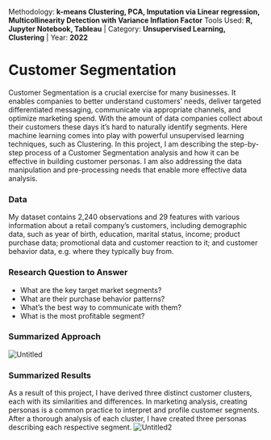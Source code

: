 Methodology: **k-means Clustering, PCA, Imputation via Linear regression, Multicollinearity Detection with Variance Inflation Factor**
Tools Used: **R, Jupyter Notebook, Tableau** | Category: **Unsupervised Learning, Clustering** | Year: **2022**

# Customer Segmentation
Customer Segmentation is a crucial exercise for many businesses. It enables companies to better understand customers’ needs, deliver targeted differentiated messaging, communicate via appropriate channels, and optimize marketing spend. With the amount of data companies collect about their customers these days it’s hard to naturally identify segments. Here machine learning comes into play with powerful unsupervised learning techniques, such as Clustering. In this project, I am describing the step-by-step process of a Customer Segmentation analysis and how it can be effective in building customer personas. I am also addressing the data manipulation and pre-processing needs that enable more effective data analysis.

### Data
My dataset contains 2,240 observations and 29 features with various information about a retail company’s customers, including demographic data, such as year of birth, education, marital status, income; product purchase data; promotional data and customer reaction to it; and customer behavior data, e.g. where they typically buy from.

### Research Question to Answer
- What are the key target market segments?
- What are their purchase behavior patterns?
- What’s the best way to communicate with them?
- What is the most profitable segment?

### Summarized Approach
![Untitled](https://github.com/aidatabaeva/customer-segmentation/assets/121254366/068b9da6-4c73-47d6-8402-5e04aa222200)

### Summarized Results
As a result of this project, I have derived three distinct customer clusters, each with its similarities and differences. In marketing analysis, creating personas is a common practice to interpret and profile customer segments. After a thorough analysis of each cluster, I have created three personas describing each respective segment.
![Untitled2](https://github.com/aidatabaeva/customer-segmentation/assets/121254366/139e4d0c-dfe8-4860-8c6e-4852a638705e)




